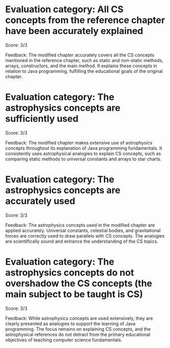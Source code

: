 # Evaluation category: All CS concepts from the reference chapter have been accurately explained

Score: 3/3

Feedback: The modified chapter accurately covers all the CS concepts mentioned in the reference chapter, such as static and non-static methods, arrays, constructors, and the main method. It explains these concepts in relation to Java programming, fulfilling the educational goals of the original chapter.

# Evaluation category: The astrophysics concepts are sufficiently used

Score: 3/3

Feedback: The modified chapter makes extensive use of astrophysics concepts throughout its explanation of Java programming fundamentals. It consistently uses astrophysical analogies to explain CS concepts, such as comparing static methods to universal constants and arrays to star charts.

# Evaluation category: The astrophysics concepts are accurately used

Score: 3/3

Feedback: The astrophysics concepts used in the modified chapter are applied accurately. Universal constants, celestial bodies, and gravitational forces are correctly used to draw parallels with CS concepts. The analogies are scientifically sound and enhance the understanding of the CS topics.

# Evaluation category: The astrophysics concepts do not overshadow the CS concepts (the main subject to be taught is CS)

Score: 3/3

Feedback: While astrophysics concepts are used extensively, they are clearly presented as analogies to support the learning of Java programming. The focus remains on explaining CS concepts, and the astrophysical references do not detract from the primary educational objectives of teaching computer science fundamentals.

